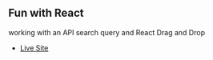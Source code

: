 ## Fun with React
working with an API search query and React Drag and Drop
- [Live Site](https://searchformapi-reactdnd.netlify.app/)
